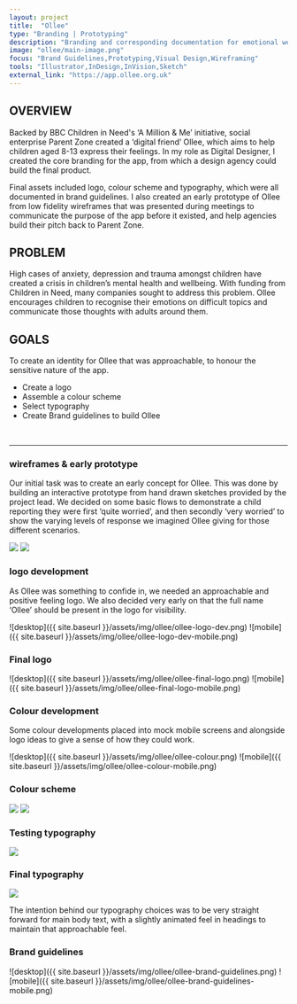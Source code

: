 ```yaml
---
layout: project
title:  "Ollee"
type: "Branding | Prototyping"
description: "Branding and corresponding documentation for emotional wellbeing app for children."
image: "ollee/main-image.png"
focus: "Brand Guidelines,Prototyping,Visual Design,Wireframing"
tools: "Illustrator,InDesign,InVision,Sketch"
external_link: "https://app.ollee.org.uk"
---
```


## OVERVIEW

Backed by BBC Children in Need's ‘A Million & Me’ initiative, social enterprise Parent Zone created a ‘digital friend’ Ollee, which aims to help children aged 8-13 express their feelings. In my role as Digital Designer, I created the core branding for the app, from which a design agency could build the final product.

Final assets included logo, colour scheme and typography, which were all documented in brand guidelines. I also created an early prototype of Ollee from low fidelity wireframes that was presented during meetings to communicate the purpose of the app before it existed, and help agencies build their pitch back to Parent Zone.

## PROBLEM

High cases of anxiety, depression and trauma amongst children have created a crisis in children’s mental health and wellbeing. With funding from Children in Need, many companies sought to address this problem. Ollee encourages children to recognise their emotions on difficult topics and communicate those thoughts with adults around them.

## GOALS
To create an identity for Ollee that was approachable, to honour the sensitive nature of the app.
- Create a logo
- Assemble a colour scheme
- Select typography
- Create Brand guidelines to build Ollee

<br>

---

### wireframes & early prototype
Our initial task was to create an early concept for Ollee. This was done by building an interactive prototype from hand drawn sketches provided by the project lead. We decided on some basic flows to demonstrate a child reporting they were first ‘quite worried’, and then secondly ‘very worried’ to show the varying levels of response we imagined Ollee giving for those different scenarios.

<div class="row two-image align">
    <img src="{{ site.baseurl }}/assets/img/ollee/ollee-wireframe-1.png">
    <img src="{{ site.baseurl }}/assets/img/ollee/ollee-wireframe-2.png">
</div>

### logo development
As Ollee was something to confide in, we needed an approachable and positive feeling logo. We also decided very early on that the full name ‘Ollee’ should be present in the logo for visibility.

![desktop]({{ site.baseurl }}/assets/img/ollee/ollee-logo-dev.png)
![mobile]({{ site.baseurl }}/assets/img/ollee/ollee-logo-dev-mobile.png)

### Final logo
![desktop]({{ site.baseurl }}/assets/img/ollee/ollee-final-logo.png)
![mobile]({{ site.baseurl }}/assets/img/ollee/ollee-final-logo-mobile.png)

### Colour development
Some colour developments placed into mock mobile screens and alongside logo ideas to give a sense of how they could work.

![desktop]({{ site.baseurl }}/assets/img/ollee/ollee-colour.png)
![mobile]({{ site.baseurl }}/assets/img/ollee/ollee-colour-mobile.png)

### Colour scheme
<div class="row two-image">
    <img src="{{ site.baseurl }}/assets/img/ollee/ollee-colour-scheme-1.png">
    <img src="{{ site.baseurl }}/assets/img/ollee/ollee-colour-scheme-2.png">
</div>


<div class="row two-image mb8">
    <div>
        <h3>Testing typography</h3>
        <img src="{{ site.baseurl }}/assets/img/ollee/ollee-typography-1.png">
    </div>
    <div>
        <h3>Final typography</h3>
        <img src="{{ site.baseurl }}/assets/img/ollee/ollee-typography-2.png">
    </div>
</div>

The intention behind our typography choices was to be very straight forward for main body text, with a slightly animated feel in headings to maintain that approachable feel.

### Brand guidelines
![desktop]({{ site.baseurl }}/assets/img/ollee/ollee-brand-guidelines.png)
![mobile]({{ site.baseurl }}/assets/img/ollee/ollee-brand-guidelines-mobile.png)